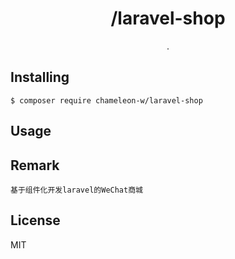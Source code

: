 <h1 align="center"> /laravel-shop </h1>

<p align="center"> .</p>


## Installing

```shell
$ composer require chameleon-w/laravel-shop 
```

## Usage

## Remark
    基于组件化开发laravel的WeChat商城

## License

MIT